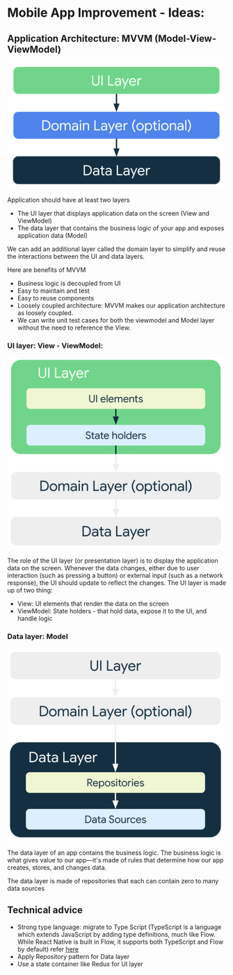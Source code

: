 # Mobile App Improvement - Ideas:

## Application Architecture: MVVM (Model-View-ViewModel)
<img src="https://github.com/GianhTranQ/Mobile-App-Improvement-Ideas/blob/main/mad-arch-overview.png" width="500">

Application should have at least two layers
- The UI layer that displays application data on the screen (View and ViewModel)
- The data layer that contains the business logic of your app and exposes application data (Model)

We can add an additional layer called the domain layer to simplify and reuse the interactions between the UI and data layers.

Here are benefits of MVVM

- Business logic is decoupled from UI
- Easy to maintain and test
- Easy to reuse components
- Loosely coupled architecture: MVVM makes our application architecture as loosely coupled.
- We can write unit test cases for both the viewmodel and Model layer without the need to reference the View.

### UI layer: View - ViewModel: 
<img src="https://github.com/GianhTranQ/Mobile-App-Improvement-Ideas/blob/main/mad-arch-overview-ui.png" width="500">

The role of the UI layer (or presentation layer) is to display the application data on the screen. Whenever the data changes, either due to user interaction (such as pressing a button) or external input (such as a network response), the UI should update to reflect the changes.
The UI layer is made up of two thing:

- View: UI elements that render the data on the screen
- ViewModel: State holders - that hold data, expose it to the UI, and handle logic

### Data layer: Model
<img src="https://github.com/GianhTranQ/Mobile-App-Improvement-Ideas/blob/main/mad-arch-overview-data.png" width="500">

The data layer of an app contains the business logic. The business logic is what gives value to our app—it's made of rules that determine how our app creates, stores, and changes data.

The data layer is made of repositories that each can contain zero to many data sources


## Technical advice
- Strong type language: migrate to Type Script (TypeScript is a language which extends JavaScript by adding type definitions, much like Flow. While React Native is built in Flow, it supports both TypeScript and Flow by default) refer [here](https://reactnative.dev/blog/2018/05/07/using-typescript-with-react-native)
- Apply Repository pattern for Data layer
- Use a state container like Redux for UI layer

